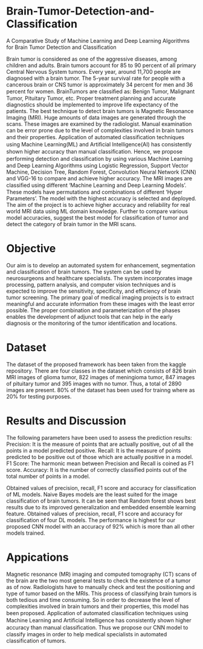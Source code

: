 # Brain-Tumor-Detection-and-Classification
A Comparative Study of Machine Learning and Deep Learning Algorithms for Brain Tumor Detection and Classification

Brain tumor is considered as one of the aggressive diseases, among children and adults. Brain tumors account for 85 to 90 percent of all primary Central Nervous System tumors. Every year, around 11,700 people are diagnosed with a brain tumor. The 5-year survival rate for people with a cancerous brain or CNS tumor is approximately 34 percent for men and 36 percent for women. BrainTumors are classiﬁed as: Benign Tumor, Malignant Tumor, Pituitary Tumor, etc. Proper treatment planning and accurate diagnostics should be implemented to improve life expectancy of the patients. The best technique to detect brain tumors is Magnetic Resonance Imaging (MRI). Huge amounts of data images are generated through the scans. These images are examined by the radiologist. Manual examination can be error prone due to the level of complexities involved in brain tumors and their properties. Application of automated classiﬁcation techniques using Machine Learning(ML) and Artiﬁcial Intelligence(AI) has consistently shown higher accuracy than manual classiﬁcation.
Hence, we propose performing detection and classiﬁcation by using various Machine Learning and Deep Learning Algorithms using Logistic Regression, Support Vector Machine, Decision Tree, Random Forest, Convolution Neural Network (CNN) and VGG-16 to compare and achieve higher accuracy. The MRI images are classiﬁed using different ‘Machine Learning and Deep Learning Models’. These models have permutations and combinations of different ‘Hyper Parameters’. The model with the highest accuracy is selected and deployed. The aim of the project is to achieve higher accuracy and reliability for real world MRI data using ML domain knowledge. Further to compare various model accuracies, suggest the best model for classification of tumor and detect the category of brain tumor in the MRI scans.


# Objective
Our aim is to develop an automated system for enhancement, segmentation and classification of brain tumors. The system can be used by neurosurgeons and healthcare specialists. The system incorporates image processing, pattern analysis, and computer vision techniques and is expected to improve the sensitivity, specificity, and efficiency of brain tumor screening. The primary goal of medical imaging projects is to extract meaningful and accurate information from these images with the least error possible. The proper combination and parameterization of the phases enables the development of adjunct tools that can help in the early diagnosis or the monitoring of the tumor  identification and locations.


# Dataset
The dataset of the proposed framework has been taken from the kaggle repository. There are four classes in the dataset which consists of 826 brain MRI images of glioma tumor, 822 images of meningioma tumor, 847 images of pituitary tumor and 395 images with no tumor. Thus, a total of 2890 images are present. 
80% of the dataset has been used for trainng where as 20% for testing purposes.


# Results and Discussion

The following parameters have been used to assess the prediction results:
Precision: It is the measure of points that are actually positive, out of all the points in a model predicted positive.
Recall: It is the measure of points predicted to be positive out of those which are actually positive in a model.
F1 Score: The harmonic mean between Precision and Recall is coined as F1 score.
Accuracy: It is the number of correctly classified points out of the total number of points in a model.

Obtained values of precision, recall, F1 score and accuracy for classification of ML  models. Naive Bayes models are the least suited for the image classification of brain tumors. It can be seen that Random forest shows best results due to its improved generalization and  embedded ensemble learning feature.
Obtained values of precision, recall, F1 score and accuracy for classification of four DL models. The performance is highest for our proposed CNN model with an accuracy of 92% which is more than all other models trained.



# Appications
Magnetic resonance (MR) imaging and computed  tomography (CT) scans of the brain are the two most general tests to check the existence of a tumor as of now. Radiologists have to manually check and test the positioning and type of tumor based on the MRIs. This process of classifying brain tumors is both tedious and time consuming. So in order to  decrease the level of complexities involved in brain tumors and their properties, this model has been proposed. Application of automated classiﬁcation techniques using Machine Learning and Artiﬁcial Intelligence has consistently shown higher accuracy than manual classiﬁcation. Thus we propose our CNN model to classify images in order to help medical specialists in automated classification of tumors. 
